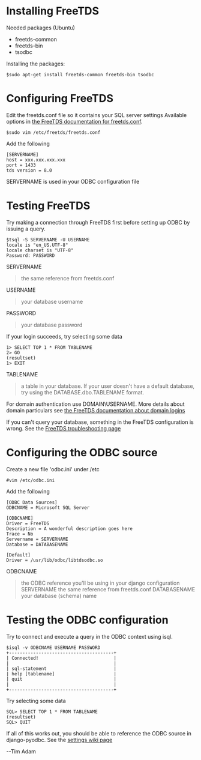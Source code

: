 

# Installing FreeTDS #

Needed packages (Ubuntu)
  * freetds-common
  * freetds-bin
  * tsodbc

Installing the packages:

```
$sudo apt-get install freetds-common freetds-bin tsodbc
```

# Configuring FreeTDS #

Edit the freetds.conf file so it contains your SQL server settings
Available options in [the FreeTDS documentation for freetds.conf](http://www.freetds.org/userguide/freetdsconf.htm).

```
$sudo vim /etc/freetds/freetds.conf
```

Add the following

```
[SERVERNAME]
host = xxx.xxx.xxx.xxx
port = 1433
tds version = 8.0
```

SERVERNAME is used in your ODBC configuration file

# Testing FreeTDS #

Try making a connection through FreeTDS first before setting up ODBC by issuing a query.

```
$tsql -S SERVERNAME -U USERNAME
locale is "en_US.UTF-8"
locale charset is "UTF-8"
Password: PASSWORD
```

SERVERNAME
> the same reference from freetds.conf

USERNAME
> your database username

PASSWORD
> your database password

If your login succeeds, try selecting some data

```
1> SELECT TOP 1 * FROM TABLENAME
2> GO
(resultset)
1> EXIT
```

TABLENAME
> a table in your database. If your user doesn't have a default database, try using the DATABASE.dbo.TABLENAME format.

For domain authentication use DOMAIN\USERNAME. More details about domain particulars see [the FreeTDS documentation about domain logins](http://www.freetds.org/userguide/domains.htm)

If you can't query your database, something in the FreeTDS configuration is wrong. See the [FreeTDS troubleshooting page](http://www.freetds.org/userguide/troubleshooting.htm)

# Configuring the ODBC source #

Create a new file 'odbc.ini' under /etc

```
#vim /etc/odbc.ini
```

Add the following

```
[ODBC Data Sources]
ODBCNAME = Microsoft SQL Server

[ODBCNAME]
Driver = FreeTDS
Description = A wonderful description goes here
Trace = No
Servername = SERVERNAME
Database = DATABASENAME

[Default]
Driver = /usr/lib/odbc/libtdsodbc.so
```

ODBCNAME
> the ODBC reference you'll be using in your django configuration
SERVERNAME
> the same reference from freetds.conf
DATABASENAME
> your database (schema) name

# Testing the ODBC configuration #

Try to connect and execute a query in the ODBC context using isql.

```
$isql -v ODBCNAME USERNAME PASSWORD
+---------------------------------------+
| Connected!                            |
|                                       |
| sql-statement                         |
| help [tablename]                      |
| quit                                  |
|                                       |
+---------------------------------------+
```

Try selecting some data

```
SQL> SELECT TOP 1 * FROM TABLENAME
(resultset)
SQL> QUIT
```

If all of this works out, you should be able to reference the ODBC source in django-pyodbc.
See the [settings wiki page](Settings.md)

--Tim Adam